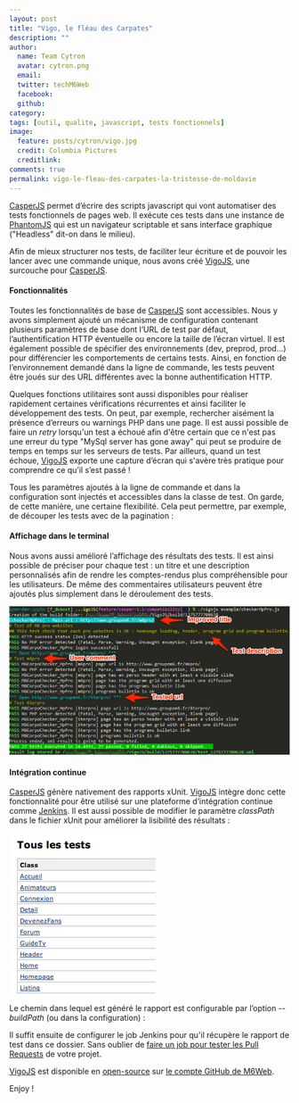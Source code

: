 ```yaml
---
layout: post
title: "Vigo, le fléau des Carpates"
description: ""
author:
  name: Team Cytron
  avatar: cytron.png
  email:
  twitter: techM6Web
  facebook:
  github:
category:
tags: [outil, qualite, javascript, tests fonctionnels]
image:
  feature: posts/cytron/vigo.jpg
  credit: Columbia Pictures
  creditlink:
comments: true
permalink: vigo-le-fleau-des-carpates-la-tristesse-de-moldavie
---
```


[CasperJS](https://casperjs.org/) permet d’écrire des scripts javascript qui vont automatiser des tests fonctionnels de pages web. Il exécute ces tests dans une instance de [PhantomJS](https://phantomjs.org/) qui est un navigateur scriptable et sans interface graphique ("Headless" dit-on dans le milieu).

Afin de mieux structurer nos tests, de faciliter leur écriture et de pouvoir les lancer avec une commande unique, nous avons créé [VigoJS](https://github.com/BedrockStreaming/VigoJS), une surcouche pour [CasperJS](https://casperjs.org/).

#### Fonctionnalités

Toutes les fonctionnalités de base de [CasperJS](https://casperjs.org/) sont accessibles. Nous y avons simplement ajouté un mécanisme de configuration contenant plusieurs paramètres de base dont l’URL de test par défaut, l’authentification HTTP éventuelle ou encore la taille de l’écran virtuel. Il est également possible de spécifier des environnements (dev, preprod, prod...) pour différencier les comportements de certains tests. Ainsi, en fonction de l’environnement demandé dans la ligne de commande, les tests peuvent être joués sur des URL différentes avec la bonne authentification HTTP.

Quelques fonctions utilitaires sont aussi disponibles pour réaliser rapidement certaines vérifications récurrentes et ainsi faciliter le développement des tests. On peut, par exemple, rechercher aisément la présence d’erreurs ou warnings PHP dans une page. Il est aussi possible de faire un *retry* lorsqu'un test a échoué afin d'être certain que ce n'est pas une erreur du type "MySql server has gone away" qui peut se produire de temps en temps sur les serveurs de tests. Par ailleurs, quand un test échoue, [VigoJS](https://github.com/BedrockStreaming/VigoJS) exporte une capture d’écran qui s'avère très pratique pour comprendre ce qu’il s’est passé !

Tous les paramètres ajoutés à la ligne de commande et dans la configuration sont injectés et accessibles dans la classe de test. On garde, de cette manière, une certaine flexibilité. Cela peut permettre, par exemple, de découper les tests avec de la pagination :

<script src="https://gist.github.com/KuiKui/6121955.js"></script>

<script src="https://gist.github.com/fdubost/6172224.js"></script>

#### Affichage dans le terminal

Nous avons aussi amélioré l’affichage des résultats des tests. Il est ainsi possible de préciser pour chaque test : un titre et une description personnalisés afin de rendre les comptes-rendus plus compréhensible pour les utilisateurs. De même des commentaires utilisateurs peuvent être ajoutés plus simplement dans le déroulement des tests.

![Affichage dans le terminal](/images/posts/imgob/0-00-30-83-201308-ob_a1e6705b03efdc2518ba5e18c284550a_vigo-console-5.png)

#### Intégration continue

[CasperJS](https://casperjs.org/) génère nativement des rapports xUnit. [VigoJS](https://github.com/BedrockStreaming/VigoJS) intègre donc cette fonctionnalité pour être utilisé sur une plateforme d’intégration continue comme [Jenkins](https://jenkins-ci.org/). Il est aussi possible de modifier le paramètre *classPath* dans le fichier xUnit pour améliorer la lisibilité des résultats :

![Affichage des résultats des tests dans Jenkins](/images/posts/imgob/0-00-30-83-201308-ob_5138f3_capture-d-e-cran-2013-08-01-a-15-57-02.png)

Le chemin dans lequel est généré le rapport est configurable par l’option *--buildPath* (ou dans la configuration) :


<script src="https://gist.github.com/KuiKui/6122091.js"></script>

Il suffit ensuite de configurer le job Jenkins pour qu'il récupère le rapport de test dans ce dossier. Sans oublier de [faire un job pour tester les Pull Requests](https://tech.m6web.fr/lache-moi-la-branch) de votre projet.

[VigoJS](https://github.com/BedrockStreaming/VigoJS) est disponible en [open-source](https://tom.preston-werner.com/2011/11/22/open-source-everything.html) sur [le compte GitHub de M6Web](https://github.com/BedrockStreaming).

Enjoy !